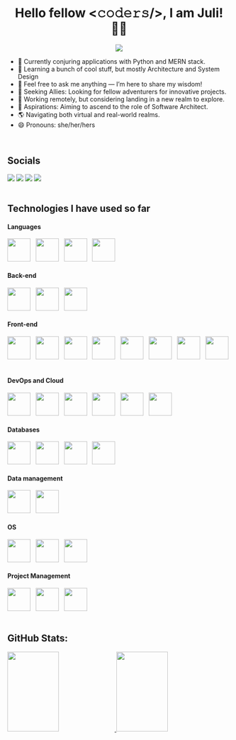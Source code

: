  <p align="center">
  <h1 align="center">Hello fellow <𝚌𝚘𝚍𝚎𝚛𝚜/>, I am Juli! 👋🏾</h1>
</p>

 <p align="center">
    <img src="https://readme-typing-svg.demolab.com/?lines=Full-Stack+Developer;Wizard+of+the+digital+realm!;Woman+who+loves+coding!&font=Rubik&center=true&width=440&height=45&color=9058FE&vCenter=true&pause=1000&size=30"/></a>
</p>

- 🔭 Currently conjuring applications with Python and MERN stack.
- 🌱 Learning a bunch of cool stuff, but mostly Architecture and System Design
- 💬 Feel free to ask me anything — I’m here to share my wisdom!
- 👯 Seeking Allies: Looking for fellow adventurers for innovative projects.
- 📍 Working remotely, but considering landing in a new realm to explore.
- 🎯 Aspirations: Aiming to ascend to the role of Software Architect.
- 🌎 Navigating both virtual and real-world realms.
- 😄 Pronouns: she/her/hers

<br>

## Socials

<div>   
  <a href="https://julianazacharias.github.io/" target="_blank"><img src="https://img.shields.io/badge/GitHub%20Pages-222222.svg?style=for-the-badge&logo=GitHub-Pages&logoColor=white"></a>
  <a href="https://www.linkedin.com/in/juliana-z-a51a0111b/" target="_blank"><img src="https://img.shields.io/badge/-LinkedIn-%230077B5?style=for-the-badge&logo=linkedin&logoColor=white"></a>
  <a href="https://julianazacharias.hashnode.dev/" target="_blank"><img src="https://img.shields.io/badge/Hashnode-2962FF?style=for-the-badge&logo=hashnode&logoColor=white"></a>
  <a href="https://hackernoon.com/u/julianazacharias" target="_blank"><img src="https://img.shields.io/badge/Hacker%20Noon-00FE00.svg?style=for-the-badge&logo=Hacker-Noon&logoColor=white"></a>
<div>

<br>
   
## Technologies I have used so far

  <div> 
   <h4>Languages</h4>
   <div>    
     <img src="https://cdn.jsdelivr.net/gh/devicons/devicon@latest/icons/python/python-original.svg" width="52" height="52"  />&nbsp;&nbsp;
     <img src="https://cdn.jsdelivr.net/gh/devicons/devicon@latest/icons/javascript/javascript-original.svg" width="52" height="52" />&nbsp;&nbsp;
     <img src="https://cdn.jsdelivr.net/gh/devicons/devicon@latest/icons/typescript/typescript-original.svg" width="52" height="52"/>&nbsp;&nbsp;
     <img src="https://cdn.jsdelivr.net/gh/devicons/devicon@latest/icons/csharp/csharp-original.svg" width="52" height="52" />&nbsp;&nbsp;
   </div>
   <h4>Back-end</h4>
   <div> 
     <img src="https://cdn.jsdelivr.net/gh/devicons/devicon@latest/icons/fastapi/fastapi-original.svg" width="52" height="52" />&nbsp;&nbsp;
     <img src="https://cdn.jsdelivr.net/gh/devicons/devicon@latest/icons/flask/flask-original-wordmark.svg" width="52" height="52"  />&nbsp;&nbsp;
     <img src="https://cdn.jsdelivr.net/gh/devicons/devicon@latest/icons/dotnetcore/dotnetcore-original.svg" width="52" height="52" />&nbsp;&nbsp;
   </div>
    <h4>Front-end</h4>
   <div>
     <img src="https://cdn.jsdelivr.net/gh/devicons/devicon@latest/icons/html5/html5-original.svg" width="52" height="52" />&nbsp;&nbsp;
     <img src="https://cdn.jsdelivr.net/gh/devicons/devicon@latest/icons/css3/css3-original.svg" width="52" height="52"  />&nbsp;&nbsp;
     <img src="https://cdn.jsdelivr.net/gh/devicons/devicon@latest/icons/sass/sass-original.svg" width="52" height="52" />&nbsp;&nbsp;
     <img src="https://cdn.jsdelivr.net/gh/devicons/devicon@latest/icons/bootstrap/bootstrap-original.svg" width="52" height="52" />&nbsp;&nbsp;
     <img src="https://cdn.jsdelivr.net/gh/devicons/devicon@latest/icons/tailwindcss/tailwindcss-original.svg" width="52" height="52" />&nbsp;&nbsp;     
     <img src="https://cdn.jsdelivr.net/gh/devicons/devicon@latest/icons/react/react-original.svg" width="52" height="52" />&nbsp;&nbsp;
     <img src="https://cdn.jsdelivr.net/gh/devicons/devicon@latest/icons/nextjs/nextjs-original.svg" width="52" height="52" />&nbsp;&nbsp;
     <img src="https://cdn.jsdelivr.net/gh/devicons/devicon@latest/icons/angular/angular-original.svg" width="52" height="52" />&nbsp;&nbsp;
   </div>
    <h4>DevOps and Cloud</h4>
   <div>
     <img src="https://cdn.jsdelivr.net/gh/devicons/devicon@latest/icons/git/git-original.svg" width="52" height="52" />&nbsp;&nbsp;
     <img src="https://cdn.jsdelivr.net/gh/devicons/devicon@latest/icons/githubactions/githubactions-original.svg" width="52" height="52" />&nbsp;&nbsp;
     <img src="https://cdn.jsdelivr.net/gh/devicons/devicon@latest/icons/gitlab/gitlab-original.svg" width="52" height="52" />&nbsp;&nbsp;     
     <img src="https://cdn.jsdelivr.net/gh/devicons/devicon@latest/icons/docker/docker-original.svg" width="52" height="52" />&nbsp;&nbsp;
     <img src="https://cdn.jsdelivr.net/gh/devicons/devicon@latest/icons/kubernetes/kubernetes-original.svg" width="52" height="52" />&nbsp;&nbsp;
     <img src="https://cdn.jsdelivr.net/gh/devicons/devicon@latest/icons/googlecloud/googlecloud-original.svg" width="52" height="52" />&nbsp;&nbsp;
   </div>
    <h4>Databases</h4>
   <div>
     <img src="https://cdn.jsdelivr.net/gh/devicons/devicon@latest/icons/postgresql/postgresql-original.svg" width="52" height="52" />&nbsp;&nbsp;     
     <img src="https://cdn.jsdelivr.net/gh/devicons/devicon@latest/icons/microsoftsqlserver/microsoftsqlserver-plain-wordmark.svg" width="52" height="52" />&nbsp;&nbsp;
     <img src="https://cdn.jsdelivr.net/gh/devicons/devicon@latest/icons/mongodb/mongodb-plain-wordmark.svg" width="52" height="52" />&nbsp;&nbsp;
     <img src="https://cdn.jsdelivr.net/gh/devicons/devicon@latest/icons/redis/redis-original.svg" width="52" height="52" />&nbsp;&nbsp;
   </div>
    <h4>Data management</h4>
   <div>
     <img src="https://cdn.jsdelivr.net/gh/devicons/devicon@latest/icons/numpy/numpy-original.svg" width="52" height="52"  />&nbsp;&nbsp;
     <img src="https://cdn.jsdelivr.net/gh/devicons/devicon@latest/icons/pandas/pandas-original.svg" width="52" height="52" />&nbsp;&nbsp;
   </div>
    <h4>OS</h4>
   <div>
     <img src="https://cdn.jsdelivr.net/gh/devicons/devicon@latest/icons/ubuntu/ubuntu-original.svg" width="52" height="52"  />&nbsp;&nbsp;
     <img src="https://cdn.jsdelivr.net/gh/devicons/devicon@latest/icons/linux/linux-original.svg" width="52" height="52" />&nbsp;&nbsp;
     <img src="https://cdn.jsdelivr.net/gh/devicons/devicon@latest/icons/windows11/windows11-original.svg" width="52" height="52" />&nbsp;&nbsp;
   </div>
    <h4>Project Management</h4>
   <div>
     <img src="https://cdn.jsdelivr.net/gh/devicons/devicon@latest/icons/jira/jira-original-wordmark.svg" width="52" height="52"  />&nbsp;&nbsp;
     <img src="https://cdn.jsdelivr.net/gh/devicons/devicon@latest/icons/trello/trello-plain-wordmark.svg" width="52" height="52" />&nbsp;&nbsp;
     <img src="https://cdn.jsdelivr.net/gh/devicons/devicon@latest/icons/slack/slack-original.svg" width="52" height="52" />&nbsp;&nbsp;
   </div>
   <div>
    
   </div>
  <div>

  <br>

## GitHub Stats:

<div align="rigth">
  <a href="https://github.com/julianazacharias">
  <img width="48%" height="180em" src="https://github-readme-stats.vercel.app/api?username=julianazacharias&hide=stars,prs,issues,contribs&theme=nightowl&include_all_commits=true&count_private=true"/>
  <img width="48%" height="180em" src="https://github-readme-stats.vercel.app/api/top-langs/?username=julianazacharias&layout=compact&&hide_progress=true&theme=nightowl"/>
</div>


